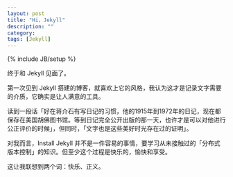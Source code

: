 ```yaml
---
layout: post
title: "Hi，Jekyll"
description: ""
category: 
tags: [Jekyll]
---
```

{% include JB/setup %}

终于和 Jekyll 见面了。

第一次见到 Jekyll 搭建的博客，就喜欢上它的风格，我认为这才是记录文字需要的介质，它确实是让人满意的工具。

读到一段话「好在蒋介石有写日记的习惯，他的1915年到1972年的日记，现在都保存在美国胡佛图书馆。等到日记完全公开出版的那一天，也许才是可以对他进行公正评价的时候」，但同时，「文字也是这些美好时光存在过的证明」。

对我而言，Install Jekyll 并不是一件容易的事情，要学习从未接触过的「分布式版本控制」的知识。但至少这个过程是快乐的，愉快和享受。

这让我联想到两个词：快乐、正义。